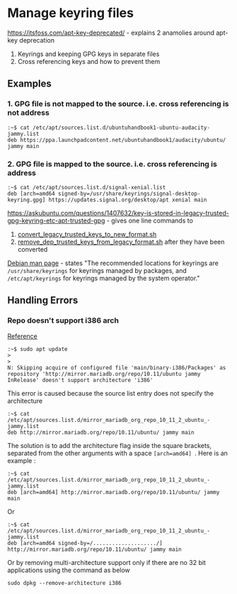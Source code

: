 # Manage keyring files

https://itsfoss.com/apt-key-deprecated/ - explains 2 anamolies around apt-key deprecation 
 1. Keyrings and keeping GPG keys in separate files
 2. Cross referencing keys and how to prevent them

## Examples
### 1. GPG file is not mapped to the source. i.e. cross referencing is not address
```
:~$ cat /etc/apt/sources.list.d/ubuntuhandbook1-ubuntu-audacity-jammy.list 
deb https://ppa.launchpadcontent.net/ubuntuhandbook1/audacity/ubuntu/ jammy main

```
### 2. GPG file is mapped to the source. i.e. cross referencing is address
```
:~$ cat /etc/apt/sources.list.d/signal-xenial.list 
deb [arch=amd64 signed-by=/usr/share/keyrings/signal-desktop-keyring.gpg] https://updates.signal.org/desktop/apt xenial main

```

https://askubuntu.com/questions/1407632/key-is-stored-in-legacy-trusted-gpg-keyring-etc-apt-trusted-gpg - gives one line commands to 
1. [convert_legacy_trusted_keys_to_new_format.sh](convert_legacy_trusted_keys_to_new_format.sh)
2. [remove_dep_trusted_keys_from_legacy_format.sh](remove_dep_trusted_keys_from_legacy_format.sh) after they have been converted 

[Debian man page](https://manpages.debian.org/bookworm/apt/sources.list.5.en.html) - states "The recommended locations for keyrings are `/usr/share/keyrings` for keyrings managed by packages, and `/etc/apt/keyrings` for keyrings managed by the system operator."


## Handling Errors
### Repo doesn't support i386 arch

[Reference](https://askubuntu.com/questions/741410/skipping-acquire-of-configured-file-main-binary-i386-packages-as-repository-x)

```
:~$ sudo apt update
>
>
N: Skipping acquire of configured file 'main/binary-i386/Packages' as repository 'http://mirror.mariadb.org/repo/10.11/ubuntu jammy InRelease' doesn't support architecture 'i386'
```
This error is caused because the source list entry does not specify the architecture
```
:~$ cat /etc/apt/sources.list.d/mirror_mariadb_org_repo_10_11_2_ubuntu_-jammy.list
deb http://mirror.mariadb.org/repo/10.11/ubuntu/ jammy main
```
The solution is to add the architecture flag inside the square brackets, separated from the other arguments with a space `[arch=amd64] `. Here is an example :
```
:~$ cat /etc/apt/sources.list.d/mirror_mariadb_org_repo_10_11_2_ubuntu_-jammy.list
deb [arch=amd64] http://mirror.mariadb.org/repo/10.11/ubuntu/ jammy main
```

Or

```
:~$ cat /etc/apt/sources.list.d/mirror_mariadb_org_repo_10_11_2_ubuntu_-jammy.list
deb [arch=amd64 signed-by=/..................../] http://mirror.mariadb.org/repo/10.11/ubuntu/ jammy main
```

Or by removing multi-architecture support only if there are no 32 bit applications using the command as below

`sudo dpkg --remove-architecture i386`
